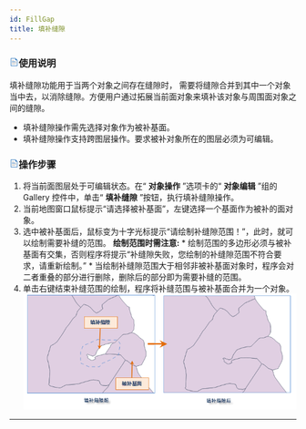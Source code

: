 ```yaml
---
id: FillGap
title: 填补缝隙  
---  
```

### ![](../../../img/read.gif)使用说明

填补缝隙功能用于当两个对象之间存在缝隙时， 需要将缝隙合并到其中一个对象当中去，以消除缝隙。方便用户通过拓展当前面对象来填补该对象与周围面对象之间的缝隙。

  * 填补缝隙操作需先选择对象作为被补基面。
  * 填补缝隙操作支持跨图层操作。要求被补对象所在的图层必须为可编辑。 

### ![](../../../img/read.gif)操作步骤

  1. 将当前面图层处于可编辑状态。在“ **对象操作** ”选项卡的“ **对象编辑** ”组的 Gallery 控件中，单击“ **填补缝隙** ”按钮，执行填补缝隙操作。
  2. 当前地图窗口鼠标提示“请选择被补基面”，左键选择一个基面作为被补的面对象。
  3. 选中被补基面后，鼠标变为十字光标提示“请绘制补缝隙范围！”，此时，就可以绘制需要补缝的范围。 **绘制范围时需注意:**
    * 绘制范围的多边形必须与被补基面有交集，否则程序将提示“补缝隙失败，您绘制的补缝隙范围不符合要求，请重新绘制。”
    * 当绘制补缝隙范围大于相邻非被补基面对象时，程序会对二者重叠的部分进行删除，删除后的部分即为需要补缝的范围。
  4. 单击右键结束补缝范围的绘制，程序将补缝范围与被补基面合并为一个对象。
![](img/FillGap.png)  
---  
